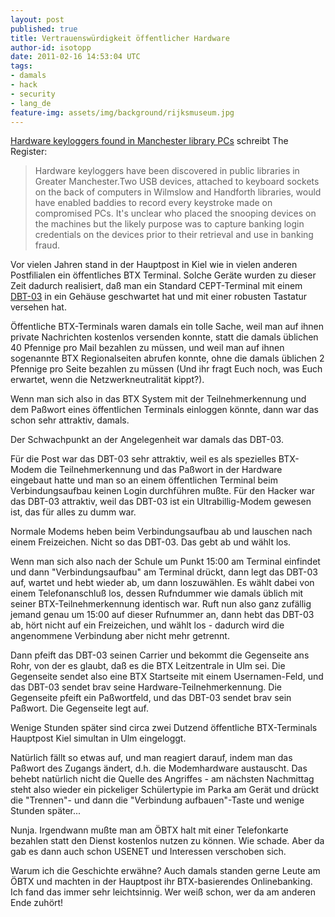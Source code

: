 ```yaml
---
layout: post
published: true
title: Vertrauenswürdigkeit öffentlicher Hardware
author-id: isotopp
date: 2011-02-16 14:53:04 UTC
tags:
- damals
- hack
- security
- lang_de
feature-img: assets/img/background/rijksmuseum.jpg
---
```


[Hardware keyloggers found in Manchester library PCs](http://www.theregister.co.uk/2011/02/15/hardware_keyloggers_manchester_libraries/) schreibt The Register: 

> Hardware keyloggers have been discovered in public libraries in Greater
> Manchester.Two USB devices, attached to keyboard sockets on the back of
> computers in Wilmslow and Handforth libraries, would have enabled baddies
> to record every keystroke made on compromised PCs. It's unclear who placed
> the snooping devices on the machines but the likely purpose was to capture
> banking login credentials on the devices prior to their retrieval and use
> in banking fraud.

Vor vielen Jahren stand in der Hauptpost in Kiel wie in vielen anderen
Postfilialen ein öffentliches BTX Terminal. Solche Geräte wurden zu dieser
Zeit dadurch realisiert, daß man ein Standard CEPT-Terminal mit einem
[DBT-03](http://de.wikipedia.org/wiki/Datei:Modem_DBT-03.jpg) in ein Gehäuse
geschwartet hat und mit einer robusten Tastatur versehen hat.

Öffentliche BTX-Terminals waren damals ein tolle Sache, weil man auf ihnen
private Nachrichten kostenlos versenden konnte, statt die damals üblichen 40
Pfennige pro Mail bezahlen zu müssen, und weil man auf ihnen sogenannte BTX
Regionalseiten abrufen konnte, ohne die damals üblichen 2 Pfennige pro Seite
bezahlen zu müssen (Und ihr fragt Euch noch, was Euch erwartet, wenn die
Netzwerkneutralität kippt?).

Wenn man sich also in das BTX System mit der Teilnehmerkennung und dem
Paßwort eines öffentlichen Terminals einloggen könnte, dann war das schon
sehr attraktiv, damals.

Der Schwachpunkt an der Angelegenheit war damals das DBT-03.

Für die Post war das DBT-03 sehr attraktiv, weil es als spezielles BTX-Modem
die Teilnehmerkennung und das Paßwort in der Hardware eingebaut hatte und
man so an einem öffentlichen Terminal beim Verbindungsaufbau keinen Login
durchführen mußte. Für den Hacker war das DBT-03 attraktiv, weil das DBT-03
ist ein Ultrabillig-Modem gewesen ist, das für alles zu dumm war.

Normale Modems heben beim Verbindungsaufbau ab und lauschen nach einem
Freizeichen. Nicht so das DBT-03. Das gebt ab und wählt los.

Wenn man sich also nach der Schule um Punkt 15:00 am Terminal einfindet und
dann "Verbindungsaufbau" am Terminal drückt, dann legt das DBT-03 auf,
wartet und hebt wieder ab, um dann loszuwählen. Es wählt dabei von einem
Telefonanschluß los, dessen Rufndummer wie damals üblich mit seiner
BTX-Teilnehmerkennung identisch war. Ruft nun also ganz zufällig jemand
genau um 15:00 auf dieser Rufnummer an, dann hebt das DBT-03 ab, hört nicht
auf ein Freizeichen, und wählt los - dadurch wird die angenommene Verbindung
aber nicht mehr getrennt.

Dann pfeift das DBT-03 seinen Carrier und bekommt die Gegenseite ans Rohr,
von der es glaubt, daß es die BTX Leitzentrale in Ulm sei. Die Gegenseite
sendet also eine BTX Startseite mit einem Usernamen-Feld, und das DBT-03
sendet brav seine Hardware-Teilnehmerkennung. Die Gegenseite pfeift ein
Paßwortfeld, und das DBT-03 sendet brav sein Paßwort. Die Gegenseite legt
auf.

Wenige Stunden später sind circa zwei Dutzend öffentliche BTX-Terminals
Hauptpost Kiel simultan in Ulm eingeloggt.

Natürlich fällt so etwas auf, und man reagiert darauf, indem man das Paßwort
des Zugangs ändert, d.h. die Modemhardware austauscht. Das behebt natürlich
nicht die Quelle des Angriffes - am nächsten Nachmittag steht also wieder
ein pickeliger Schülertypie im Parka am Gerät und drückt die "Trennen"- und
dann die "Verbindung aufbauen"-Taste und wenige Stunden später...

Nunja. Irgendwann mußte man am ÖBTX halt mit einer Telefonkarte bezahlen
statt den Dienst kostenlos nutzen zu können. Wie schade. Aber da gab es dann
auch schon USENET und Interessen verschoben sich.

Warum ich die Geschichte erwähne? Auch damals standen gerne Leute am ÖBTX
und machten in der Hauptpost ihr BTX-basierendes Onlinebanking. Ich fand das
immer sehr leichtsinnig. Wer weiß schon, wer da am anderen Ende zuhört!
